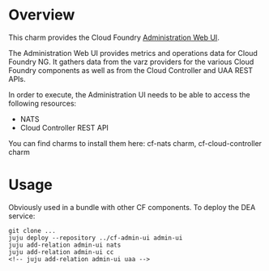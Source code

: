 Overview
========

This charm provides the Cloud Foundry [Administration Web UI](https://github.com/cloudfoundry-incubator/admin-ui/blob/master/README.md).

The Administration Web UI provides metrics and operations data for Cloud Foundry NG. It gathers data from the varz providers for the various Cloud Foundry components as well as from the Cloud Controller and UAA REST APIs.

In order to execute, the Administration UI needs to be able to access the following resources:
- NATS
- Cloud Controller REST API
<!-- - UAA REST API -->
You can find charms to install them here: cf-nats charm, cf-cloud-controller charm


Usage
=====
Obviously used in a bundle with other CF components.
To deploy the DEA service:
```
git clone ...
juju deploy --repository ../cf-admin-ui admin-ui
juju add-relation admin-ui nats
juju add-relation admin-ui cc
<!-- juju add-relation admin-ui uaa -->
```
